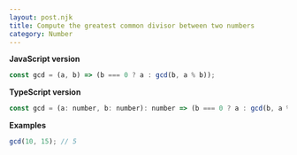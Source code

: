 ```yaml
---
layout: post.njk
title: Compute the greatest common divisor between two numbers
category: Number
---
```


**JavaScript version**

```js
const gcd = (a, b) => (b === 0 ? a : gcd(b, a % b));
```

**TypeScript version**

```js
const gcd = (a: number, b: number): number => (b === 0 ? a : gcd(b, a % b));
```

**Examples**

```js
gcd(10, 15); // 5
```
